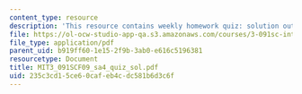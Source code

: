 ```yaml
---
content_type: resource
description: 'This resource contains weekly homework quiz: solution outline.'
file: https://ol-ocw-studio-app-qa.s3.amazonaws.com/courses/3-091sc-introduction-to-solid-state-chemistry-fall-2010/235c3cd15ce60cafeb4cdc581b6d3c6f_MIT3_091SCF09_sa4_quiz_sol.pdf
file_type: application/pdf
parent_uid: b919ff60-1e15-2f9b-3ab0-e616c5196381
resourcetype: Document
title: MIT3_091SCF09_sa4_quiz_sol.pdf
uid: 235c3cd1-5ce6-0caf-eb4c-dc581b6d3c6f
---
```

